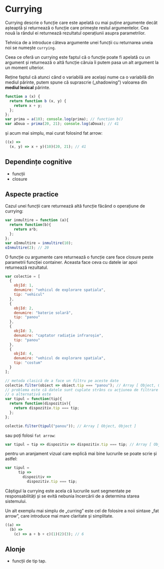 # Currying

Currying descrie o funcție care este apelată cu mai puține argumente decât așteaptă și returnează o funcție care primește restul argumentelor. Cea nouă la rândul ei returnează rezultatul operațiunii asupra parametrilor.

Tehnica de a introduce câteva argumente unei funcții cu returnarea uneia noi se numește `currying`.

Ceea ce oferă un currying este faptul că o funcție poate fi apelată cu un argument și returnează o altă funcție căruia îi putem pasa un alt argument la un moment ulterior.

Reține faptul că atunci când o variabilă are același nume ca o variabilă din mediul părinte, putem spune că suprascrie („shadowing”) valoarea din **mediul lexical** părinte.

```javascript
function a (x) {
  return function b (x, y) {
    return x + y;
  };
};
var prima = a(10); console.log(prima); // function b()
var aDoua = prima(20, 21); console.log(aDoua); // 41
```

și acum mai simplu, mai curat folosind fat arrow:

```javascript
((x) =>
  (x, y) => x + y)(10)(20, 21); // 41
```

## Dependințe cognitive

-   funcții
-   closure

## Aspecte practice

Cazul unei funcții care returnează altă funcție făcând o operațiune de currying:

```javascript
var inmultire = function (a){
  return function(b){
    return a*b;
  };
};
var oInmultire = inmultire(10);
oInmultire(2); // 20
```

O funcție cu argumente care returnează o funcție care face closure peste parametrii funcției container. Aceasta face ceva cu datele iar apoi returnează rezultatul.

```javascript
var colectie = [
  {
    objId: 1,
    denumire: "vehicul de explorare spatiala",
    tip: "vehicul"
  },
  {
    objId: 2,
    denumire: "baterie solară",
    tip: "panou"
  },
  {
    objId: 3,
    denumire: "captator radiație infraroșie",
    tip: "panou"
  },
  {
    objId: 4,
    denumire: "vehicul de explorare spatiala",
    tip: "costum"
  }
];

// metoda clasică de a face un filtru pe aceste date
colectie.filter(obiect => obiect.tip === "panou"); // Array [ Object, Object ]
// problema este că datele sunt cuplate strâns cu acțiunea de filtrare
// o alternativă este
var tipul = function(tip){
  return function(dispozitiv){
    return dispozitiv.tip === tip;
  };
};

colectie.filter(tipul("panou")); // Array [ Object, Object ]
```

sau poți folosi `fat arrow`:

```javascript
var tipul = tip => dispozitiv => dispozitiv.tip === tip; // Array [ Object, Object ]
```

pentru un aranjament vizual care explică mai bine lucrurile se poate scrie și astfel:

```javascript
var tipul =
      tip =>
        dispozitiv =>
          dispozitiv.tip === tip;
```

Câștigul la currying este acela că lucrurile sunt segmentate pe responsabilități și se evită nebunia încercării de a determina starea sistemului.

Un alt exemplu mai simplu de „curring” este cel de folosire a noii sintaxe „fat arrow”, care introduce mai mare claritate și simplitate.

```javascript
((a) =>
  (b) =>
    (c) => a + b + c)(1)(2)(3); // 6
```

## Alonje

- funcții de tip tap.
